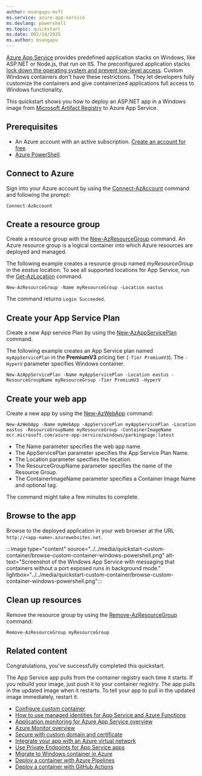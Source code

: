 ```yaml
---
author: msangapu-msft
ms.service: azure-app-service
ms.devlang: powershell
ms.topic: quickstart
ms.date: 002/14/2025
ms.author: msangapu
---
```


[Azure App Service](../../overview.md) provides predefined application stacks on Windows, like ASP.NET or Node.js, that run on IIS. The preconfigured application stacks [lock down the operating system and prevent low-level access](../../operating-system-functionality.md). Custom Windows containers don't have these restrictions. They let developers fully customize the containers and give containerized applications full access to Windows functionality.

This quickstart shows you how to deploy an ASP.NET app in a Windows image from [Microsoft Artifact Registry](https://mcr.microsoft.com/) to Azure App Service.

## Prerequisites

- An Azure account with an active subscription. [Create an account for free](https://azure.microsoft.com/free/dotnet).
- [Azure PowerShell](/powershell/azure/install-az-ps).

## Connect to Azure

Sign into your Azure account by using the [Connect-AzAccount](/powershell/module/az.accounts/connect-azaccount) command and following the prompt:

```azurepowershell-interactive
Connect-AzAccount
```

## Create a resource group

Create a resource group with the [New-AzResourceGroup](/powershell/module/az.resources/new-azresourcegroup) command. An Azure resource group is a logical container into which Azure resources are deployed and managed.

The following example creates a resource group named *myResourceGroup* in the *eastus* location. To see all supported locations for App Service, run the [Get-AzLocation](/powershell/module/az.resources/get-azlocation) command.

```azurepowershell-interactive
New-AzResourceGroup -Name myResourceGroup -Location eastus
```

The command returns `Login Succeeded`.

## Create your App Service Plan

Create a new App service Plan by using the [New-AzAppServicePlan](/powershell/module/az.websites/new-azappserviceplan) command.

The following example creates an App Service plan named `myAppServicePlan` in the **PremiumV3** pricing tier (`-Tier PremiumV3`). The `-HyperV` parameter specifies Windows container.

```azurepowershell-interactive
New-AzAppServicePlan -Name myAppServicePlan -Location eastus -ResourceGroupName myResourceGroup -Tier PremiumV3 -HyperV
```

## Create your web app

Create a new app by using the [New-AzWebApp](/powershell/module/az.websites/new-azwebapp) command:

```azurepowershell-interactive
New-AzWebApp -Name myWebApp -AppServicePlan myAppServicePlan -Location eastus -ResourceGroupName myResourceGroup -ContainerImageName mcr.microsoft.com/azure-app-service/windows/parkingpage:latest
```

- The Name parameter specifies the web app name.
- The AppServicePlan parameter specifies the App Service Plan Name.
- The Location parameter specifies the location.
- The ResourceGroupName parameter specifies the name of the Resource Group.
- The ContainerImageName parameter specifies a Container Image Name and optional tag.

The command might take a few minutes to complete.

## Browse to the app

Browse to the deployed application in your web browser at the URL `http://<app-name>.azurewebsites.net`.

:::image type="content" source="../../media/quickstart-custom-container/browse-custom-container-windows-powershell.png" alt-text="Screenshot of the Windows App Service with messaging that containers without a port exposed runs in background mode." lightbox="../../media/quickstart-custom-container/browse-custom-container-windows-powershell.png":::

## Clean up resources

Remove the resource group by using the [Remove-AzResourceGroup](/powershell/module/az.resources/remove-azresourcegroup) command:

```azurepowershell-interactive
Remove-AzResourceGroup myResourceGroup
```

## Related content

Congratulations, you've successfully completed this quickstart.

The App Service app pulls from the container registry each time it starts. If you rebuild your image, just push it to your container registry. The app pulls in the updated image when it restarts. To tell your app to pull in the updated image immediately, restart it.

- [Configure custom container](../../configure-custom-container.md)
- [How to use managed identities for App Service and Azure Functions](../../overview-managed-identity.md)
- [Application monitoring for Azure App Service overview](/azure/azure-monitor/app/azure-web-apps)
- [Azure Monitor overview](/azure/azure-monitor/overview)
- [Secure with custom domain and certificate](../../tutorial-secure-domain-certificate.md)
- [Integrate your app with an Azure virtual network](../../overview-vnet-integration.md)
- [Use Private Endpoints for App Service apps](../../networking/private-endpoint.md)
- [Migrate to Windows container in Azure](../../tutorial-custom-container.md)
- [Deploy a container with Azure Pipelines](../../deploy-container-azure-pipelines.md)
- [Deploy a container with GitHub Actions](../../deploy-container-github-action.md)
